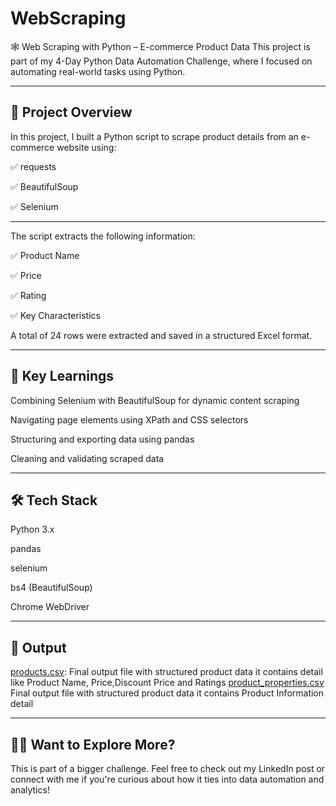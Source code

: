 # WebScraping
🕸️ Web Scraping with Python – E-commerce Product Data
This project is part of my 4-Day Python Data Automation Challenge, where I focused on automating real-world tasks using Python.

---
## 📌 Project Overview
In this project, I built a Python script to scrape product details from an e-commerce website using:

✅ requests

✅ BeautifulSoup

✅ Selenium

---
The script extracts the following information:

✅ Product Name

✅ Price

✅ Rating

✅ Key Characteristics

A total of 24 rows were extracted and saved in a structured Excel format.

---
## 🧠 Key Learnings
Combining Selenium with BeautifulSoup for dynamic content scraping

Navigating page elements using XPath and CSS selectors

Structuring and exporting data using pandas

Cleaning and validating scraped data

---
## 🛠️ Tech Stack
Python 3.x

pandas

selenium

bs4 (BeautifulSoup)

Chrome WebDriver

---
## 📂 Output
[products.csv](products.csv): Final output file with structured product data it contains detail like Product Name, Price,Discount Price and Ratings
[product_properties.csv](product_properties.csv) Final output file with structured product data it contains Product Information detail

---
## 🙋‍♂️ Want to Explore More?
This is part of a bigger challenge. Feel free to check out my LinkedIn post or connect with me if you're curious about how it ties into data automation and analytics!
